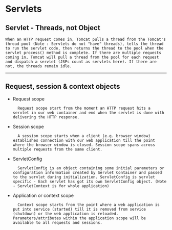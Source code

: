 # Servlets

## Servlet - Threads, not Object 

    When an HTTP request comes in, Tomcat pulls a thread from the Tomcat's thread pool (Note : Servlets do not "have" threads), tells the thread to run the servlet code, then returns the thread to the pool when the servlet process() method is complete. If there are multiple requests coming in, Tomcat will pull a thread from the pool for each request and dispatch a servlet (JSPs count as servlets here). If there are not, the threads remain idle.

---

## Request, session & context objects


- Request scope

        Request scope start from the moment an HTTP request hits a servlet in our web container and end when the servlet is done with delivering the HTTP response.

- Session scope

        A session scope starts when a client (e.g. browser window) establishes connection with our web application till the point where the browser window is closed. Session scope spans across multiple requests from the same client. 
- ServletConfig

        ServletConfig is an object containing some initial parameters or configuration information created by Servlet Container and passed to the servlet during initialization. ServletConfig is servlet specific - Each servlet has got its own ServletConfig object. (Note - ServletContext is for whole application)

- Application or context scope

        Context scope starts from the point where a web application is put into service (started) till it is removed from service (shutdown) or the web application is reloaded. Parameters/attributes within the application scope will be available to all requests and sessions. 